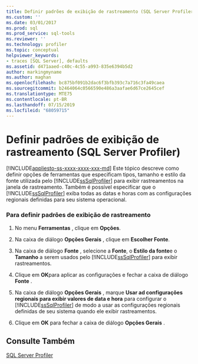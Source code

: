 ```yaml
---
title: Definir padrões de exibição de rastreamento (SQL Server Profiler) | Microsoft Docs
ms.custom: ''
ms.date: 03/01/2017
ms.prod: sql
ms.prod_service: sql-tools
ms.reviewer: ''
ms.technology: profiler
ms.topic: conceptual
helpviewer_keywords:
- traces [SQL Server], defaults
ms.assetid: d471aaed-c40c-4c55-a993-835e6394b5d2
author: markingmyname
ms.author: maghan
ms.openlocfilehash: bc875bf091b2dac6f3bfb393c7a716c3fa49caea
ms.sourcegitcommit: b2464064c0566590e486a3aafae6d67ce2645cef
ms.translationtype: MTE75
ms.contentlocale: pt-BR
ms.lasthandoff: 07/15/2019
ms.locfileid: "68059715"
---
```

# <a name="set-trace-display-defaults-sql-server-profiler"></a>Definir padrões de exibição de rastreamento (SQL Server Profiler)
[!INCLUDE[appliesto-ss-xxxx-xxxx-xxx-md](../../includes/appliesto-ss-xxxx-xxxx-xxx-md.md)]
  Este tópico descreve como definir opções de ferramentas que especificam tipos, tamanho e estilo da fonte utilizada pelo [!INCLUDE[ssSqlProfiler](../../includes/sssqlprofiler-md.md)] para exibir rastreamentos na janela de rastreamento. Também é possível especificar que o [!INCLUDE[ssSqlProfiler](../../includes/sssqlprofiler-md.md)] exiba todas as datas e horas com as configurações regionais definidas para seu sistema operacional.  
  
### <a name="to-set-trace-display-defaults"></a>Para definir padrões de exibição de rastreamento  
  
1.  No menu **Ferramentas** , clique em **Opções**.  
  
2.  Na caixa de diálogo **Opções Gerais** , clique em **Escolher Fonte**.  
  
3.  Na caixa de diálogo **Fonte** , selecione a **Fonte**, o **Estilo da fonte**e o **Tamanho** a serem usados pelo [!INCLUDE[ssSqlProfiler](../../includes/sssqlprofiler-md.md)] para exibir rastreamentos.  
  
4.  Clique em **OK**para aplicar as configurações e fechar a caixa de diálogo **Fonte** .  
  
5.  Na caixa de diálogo **Opções Gerais** , marque **Usar ad configurações regionais para exibir valores de data e hora** para configurar o [!INCLUDE[ssSqlProfiler](../../includes/sssqlprofiler-md.md)] de modo a usar as configurações regionais definidas de seu sistema quando ele exibir rastreamentos.  
  
6.  Clique em **OK** para fechar a caixa de diálogo **Opções Gerais** .  
  
## <a name="see-also"></a>Consulte Também  
 [SQL Server Profiler](../../tools/sql-server-profiler/sql-server-profiler.md)  
  
  
